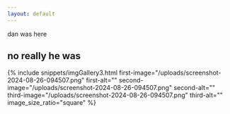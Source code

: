 ```yaml
---
layout: default
---
```

dan was here

## no really he was

{% include snippets/imgGallery3.html first-image="/uploads/screenshot-2024-08-26-094507.png" first-alt="" second-image="/uploads/screenshot-2024-08-26-094507.png" second-alt="" third-image="/uploads/screenshot-2024-08-26-094507.png" third-alt="" image_size_ratio="square" %}

&nbsp;

&nbsp;